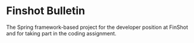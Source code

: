 # Finshot Bulletin

The Spring framework-based project for the developer position at FinShot and for taking part in the coding assignment.
